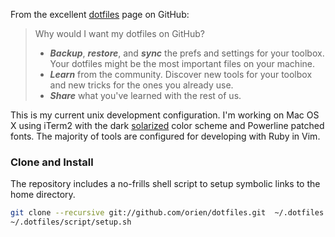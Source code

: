 From the excellent [dotfiles](http://dotfiles.github.com/) page on GitHub:

> Why would I want my dotfiles on GitHub?
> + **_Backup_**, **_restore_**, and **_sync_** the prefs and settings for your toolbox.
  Your dotfiles might be the most important files on your machine.
> + **_Learn_** from the community. Discover new tools for your toolbox and new tricks for the ones you already use.
> + **_Share_** what you've learned with the rest of us.

This is my current unix development configuration. I'm working on Mac OS X using iTerm2 with the dark
[solarized](https://github.com/altercation/solarized/tree/master/iterm2-colors-solarized) color scheme
and Powerline patched fonts. The majority of tools are configured for developing with Ruby in Vim.

### Clone and Install

The repository includes a no-frills shell script to setup symbolic links to the home directory.

```bash
git clone --recursive git://github.com/orien/dotfiles.git  ~/.dotfiles
~/.dotfiles/script/setup.sh
```
